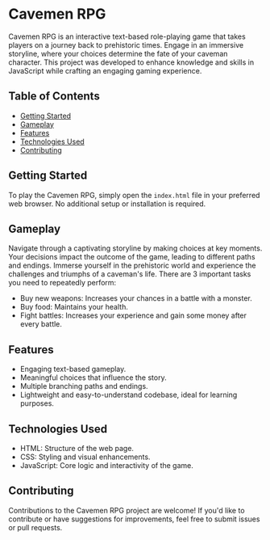 # Cavemen RPG

Cavemen RPG is an interactive text-based role-playing game that takes players on a journey back to prehistoric times. Engage in an immersive storyline, where your choices determine the fate of your caveman character. This project was developed to enhance knowledge and skills in JavaScript while crafting an engaging gaming experience.

## Table of Contents
- [Getting Started](#getting-started)
- [Gameplay](#gameplay)
- [Features](#features)
- [Technologies Used](#technologies-used)
- [Contributing](#contributing)

## Getting Started
To play the Cavemen RPG, simply open the `index.html` file in your preferred web browser. No additional setup or installation is required.

## Gameplay
Navigate through a captivating storyline by making choices at key moments. Your decisions impact the outcome of the game, leading to different paths and endings. Immerse yourself in the prehistoric world and experience the challenges and triumphs of a caveman's life. There are 3 important tasks you need to repeatedly perform:
- Buy new weapons: Increases your chances in a battle with a monster.
- Buy food: Maintains your health.
- Fight battles: Increases your experience and gain some money after every battle.

## Features
- Engaging text-based gameplay.
- Meaningful choices that influence the story.
- Multiple branching paths and endings.
- Lightweight and easy-to-understand codebase, ideal for learning purposes.

## Technologies Used
- HTML: Structure of the web page.
- CSS: Styling and visual enhancements.
- JavaScript: Core logic and interactivity of the game.

## Contributing
Contributions to the Cavemen RPG project are welcome! If you'd like to contribute or have suggestions for improvements, feel free to submit issues or pull requests.

